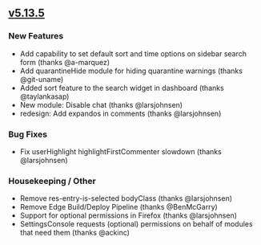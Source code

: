 ## [v5.13.5](https://github.com/honestbleeps/Reddit-Enhancement-Suite/releases/v5.13.5)

### New Features

- Add capability to set default sort and time options on sidebar search form (thanks @a-marquez)
- Add quarantineHide module for hiding quarantine warnings (thanks @git-uname)
- Added sort feature to the search widget in dashboard (thanks @taylankasap)
- New module: Disable chat (thanks @larsjohnsen)
- redesign: Add expandos in comments (thanks @larsjohnsen)

### Bug Fixes

- Fix userHighlight highlightFirstCommenter slowdown (thanks @larsjohnsen)

### Housekeeping / Other

- Remove res-entry-is-selected bodyClass (thanks @larsjohnsen)
- Remove Edge Build/Deploy Pipeline (thanks @BenMcGarry)
- Support for optional permissions in Firefox (thanks @larsjohnsen) 
- SettingsConsole requests (optional) permissions on behalf of modules that need them (thanks @ackinc)
